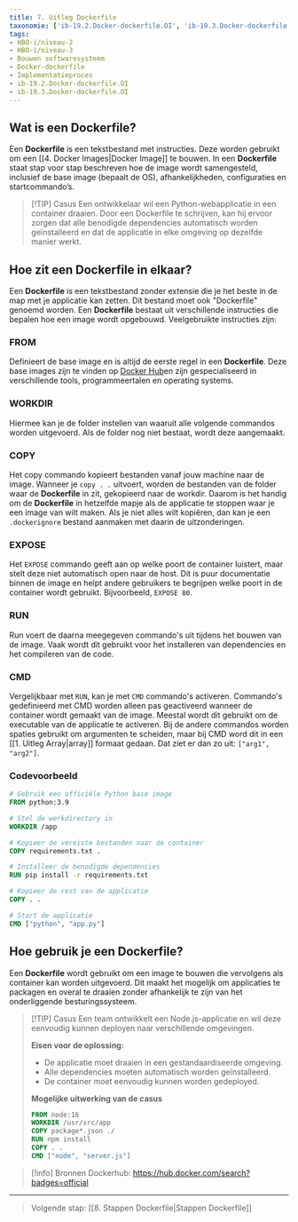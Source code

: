 ```yaml
---
title: 7. Uitleg Dockerfile
taxonomie: ['ib-19.2.Docker-dockerfile.OI', 'ib-19.3.Docker-dockerfile.OI']
tags:
- HBO-i/niveau-2
- HBO-i/niveau-3
- Bouwen softwaresysteem
- Docker-dockerfile
- Implementatieproces
- ib-19.2.Docker-dockerfile.OI
- ib-19.3.Docker-dockerfile.OI
---
```


## Wat is een Dockerfile?
Een **Dockerfile** is een tekstbestand met instructies. Deze worden gebruikt om een [[4. Docker Images|Docker Image]] te bouwen. In een **Dockerfile** staat stap voor stap beschreven hoe de image wordt samengesteld, inclusief de base image (bepaalt de OS), afhankelijkheden, configuraties en startcommando’s.

> [!TIP] Casus 
> Een ontwikkelaar wil een Python-webapplicatie in een container draaien. Door een Dockerfile te schrijven, kan hij ervoor zorgen dat alle benodigde dependencies automatisch worden geïnstalleerd en dat de applicatie in elke omgeving op dezelfde manier werkt.

## Hoe zit een Dockerfile in elkaar?
Een **Dockerfile** is een tekstbestand zonder extensie die je het beste in de map met je applicatie kan zetten. Dit bestand moet ook "Dockerfile" genoemd worden. Een **Dockerfile** bestaat uit verschillende instructies die bepalen hoe een image wordt opgebouwd. Veelgebruikte instructies zijn:

### FROM
Definieert de base image en is altijd de eerste regel in een **Dockerfile**. Deze base images zijn te vinden op [Docker Hub](https://hub.docker.com/search?badges=official)en zijn gespecialiseerd in verschillende tools, programmeertalen en operating systems.

### WORKDIR
Hiermee kan je de folder instellen van waaruit alle volgende commandos worden uitgevoerd. Als de folder nog niet bestaat, wordt deze aangemaakt.

### COPY
Het copy commando kopieert bestanden vanaf jouw machine naar de image. Wanneer je `copy . .` uitvoert, worden de bestanden van de folder waar de **Dockerfile** in zit, gekopieerd naar de workdir. Daarom is het handig om de **Dockerfile** in hetzelfde mapje als de applicatie te stoppen waar je een image van wilt maken. Als je niet alles wilt kopiëren, dan kan je een `.dockerignore` bestand aanmaken met daarin de uitzonderingen.

### EXPOSE
Het `EXPOSE` commando geeft aan op welke poort de container luistert, maar stelt deze niet automatisch open naar de host. Dit is puur documentatie binnen de image en helpt andere gebruikers te begrijpen welke poort in de container wordt gebruikt. Bijvoorbeeld, `EXPOSE 80`.

### RUN
Run voert de daarna meegegeven commando's uit tijdens het bouwen van de image. Vaak wordt dit gebruikt voor het installeren van dependencies en het compileren van de code.

### CMD
Vergelijkbaar met `RUN`, kan je met `CMD` commando's activeren. Commando's gedefinieerd met CMD worden alleen pas geactiveerd wanneer de container wordt gemaakt van de image. Meestal wordt dit gebruikt om de executable van de applicatie te activeren. Bij de andere commandos worden spaties gebruikt om argumenten te scheiden, maar bij CMD word dit in een [[1. Uitleg Array|array]] formaat gedaan. Dat ziet er dan zo uit: `["arg1", "arg2"]`.

### Codevoorbeeld
```dockerfile
# Gebruik een officiële Python base image
FROM python:3.9

# Stel de werkdirectory in
WORKDIR /app

# Kopieer de vereiste bestanden naar de container
COPY requirements.txt .

# Installeer de benodigde dependencies
RUN pip install -r requirements.txt

# Kopieer de rest van de applicatie
COPY . .

# Start de applicatie
CMD ["python", "app.py"]
```

## Hoe gebruik je een Dockerfile?
Een **Dockerfile** wordt gebruikt om een image te bouwen die vervolgens als container kan worden uitgevoerd. Dit maakt het mogelijk om applicaties te packagen en overal te draaien zonder afhankelijk te zijn van het onderliggende besturingssysteem.

> [!TIP] Casus 
> Een team ontwikkelt een Node.js-applicatie en wil deze eenvoudig kunnen deployen naar verschillende omgevingen.
>
> **Eisen voor de oplossing:**
> - De applicatie moet draaien in een gestandaardiseerde omgeving.
> - Alle dependencies moeten automatisch worden geïnstalleerd.
> - De container moet eenvoudig kunnen worden gedeployed.
>
> **Mogelijke uitwerking van de casus**
> ```dockerfile
> FROM node:16
> WORKDIR /usr/src/app
> COPY package*.json ./
> RUN npm install
> COPY . .
> CMD ["node", "server.js"]
> ```

> [!info] Bronnen
> Dockerhub: https://hub.docker.com/search?badges=official

---

> Volgende stap: [[8. Stappen Dockerfile|Stappen Dockerfile]]
